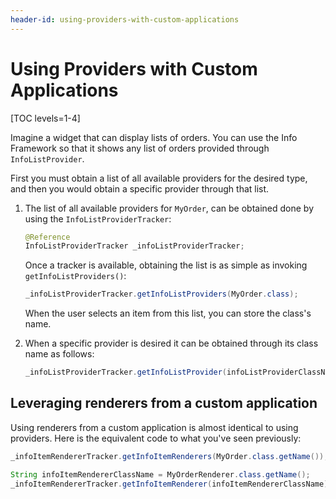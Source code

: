 ```yaml
---
header-id: using-providers-with-custom-applications
---
```


# Using Providers with Custom Applications

[TOC levels=1-4]

Imagine a widget that can display lists of orders. You can use the Info
Framework so that it shows any list of orders provided through
`InfoListProvider`. 

First you must obtain a list of all available providers for the desired type,
and then you would obtain a specific provider through that list.

1.  The list of all available providers for `MyOrder`, can be obtained done by 
    using the `InfoListProviderTracker`:

    ```java
    @Reference
    InfoListProviderTracker _infoListProviderTracker;
    ```

    Once a tracker is available, obtaining the list is as simple as invoking
    `getInfoListProviders()`:

    ```java
    _infoListProviderTracker.getInfoListProviders(MyOrder.class);
    ```

    When the user selects an item from this list, you can store the class's name.

2.  When a specific provider is desired it can be obtained through its class name as follows:

    ```java
    _infoListProviderTracker.getInfoListProvider(infoListProviderClassName);
    ```

## Leveraging renderers from a custom application

Using renderers from a custom application is almost identical to using 
providers. Here is the equivalent code to what you've seen previously:

```java
_infoItemRendererTracker.getInfoItemRenderers(MyOrder.class.getName());

String infoItemRendererClassName = MyOrderRenderer.class.getName();
_infoItemRendererTracker.getInfoItemRenderer(infoItemRendererClassName);
```

